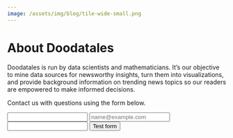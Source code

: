 ```yaml
---
image: /assets/img/blog/tile-wide-small.png
---
```


# About Doodatales

Doodatales is run by data scientists and mathematicians.  It’s our objective to mine data sources for newsworthy insights, turn them into visualizations, and provide background information on trending news topics so our readers are empowered to make informed decisions.  

Contact us with questions using the form below.

<form action="https://getsimpleform.com/messages?form_api_token=c1f8ef95da9247d4b806c2459380979a" method="post">
  <!-- the redirect_to is optional, the form will redirect to the referrer on submission -->
  <input type='hidden' name='redirect_to' value='<the complete return url e.g. http://fooey.com/thank-you.html>' />
  <!-- all your input fields here.... -->
  <label for="Name"/>
  <input type='text' name='Name'/>
  <label for="Email Address"/>
  <input type='text' name='email'placeholder="name@example.com"/>
  <label for="Message"/>
  <input type='text' name='message' rows="3"/>
  <input type='submit' value='Test form' />
</form>
